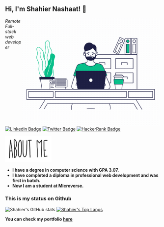 ## Hi, I'm Shahier Nashaat! :wave:


<!-- ## ![Hard coding](./image_processing.gif) -->
<img align="right" alt="Person coding gif" src="./image_processing.gif" height="350" width="450" /> 

*Remote Full-stack web developer*

[![Linkedin Badge](https://img.shields.io/badge/-Shahier%20Nashaat-blue?style=flat-square&logo=Linkedin&logoColor=white&link=https://www.linkedin.com/in/shahier-nashaat/)](https://www.linkedin.com/in/shahier-nashaat/)
[![Twitter Badge](https://img.shields.io/badge/-@ShahierN_-1ca0f1?style=flat-square&labelColor=1ca0f1&logo=twitter&logoColor=white&link=https://twitter.com/ShahierN)](https://twitter.com/ShahierN)
[![HackerRank Badge](https://img.shields.io/badge/-@shahiernash_-1ba94c?style=flat-square&labelColor=1ba94c&logo=hackerrank&logoColor=white&link=https://www.hackerrank.com/shahiernash)](https://www.hackerrank.com/shahiernash)


<img src="./About Me.gif" width="30%" >

- **I have a degree in computer science with GPA 3.07.**
- **I have completed a diploma in professional web development and was first in batch.**
- **Now I am a student at Microverse.**

### This is my status on Github

![Shahier's GitHub stats](https://github-readme-stats.vercel.app/api?username=ShahierNashaat&show_icons=true&theme=radical) [![Shahier's Top Langs](https://github-readme-stats.vercel.app/api/top-langs/?username=ShahierNashaat&layout=compact)](https://github.com/anuraghazra/github-readme-stats)


**You can check my portfolio [here](https://shahiernashaat.github.io/Portfolio/)**

